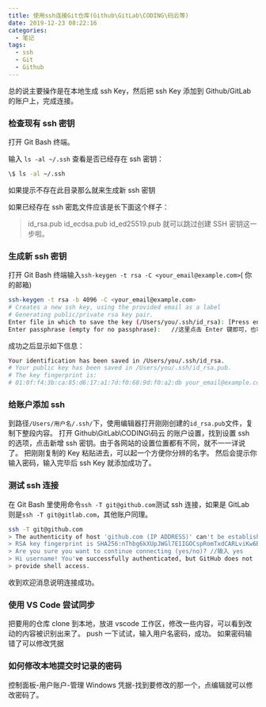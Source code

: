 ```yaml
---
title: 使用ssh连接Git仓库(Github\GitLab\CODING\码云等)
date: 2019-12-23 08:22:16
categories:
  - 笔记
tags:
  - ssh
  - Git
  - Github
---
```


总的说主要操作是在本地生成 ssh Key，然后把 ssh Key 添加到 Github/GitLab 的账户上，完成连接。

<!--more-->

### 检查现有 ssh 密钥

打开 Git Bash 终端。

输入 `ls -al ~/.ssh` 查看是否已经存在 ssh 密钥：

```bash
\$ ls -al ~/.ssh
```

如果提示不存在此目录那么就来生成新 ssh 密钥

如果已经存在 ssh 密匙文件应该是长下面这个样子：

> id_rsa.pub
> id_ecdsa.pub
> id_ed25519.pub
> 就可以跳过创建 SSH 密钥这一步啦。

### 生成新 ssh 密钥

打开 Git Bash 终端输入`ssh-keygen -t rsa -C <your_email@example.com>`( 你的邮箱)

```bash
ssh-keygen -t rsa -b 4096 -C <your_email@example.com>
# Creates a new ssh key, using the provided email as a label
# Generating public/private rsa key pair.
Enter file in which to save the key (/Users/you/.ssh/id_rsa): [Press enter]  //enter使用默认地址， 如果需要使用多个Git仓库可以重命名
Enter passphrase (empty for no passphrase):   //这里点击 Enter 键即可，也可以填写密码，填写密码后每次使用 ssh 方式推送代码时都会要求输入密码
```

成功之后显示如下信息：

```bash
Your identification has been saved in /Users/you/.ssh/id_rsa.
# Your public key has been saved in /Users/you/.ssh/id_rsa.pub.
# The key fingerprint is:
# 01:0f:f4:3b:ca:85:d6:17:a1:7d:f0:68:9d:f0:a2:db your_email@example.com
```

### 给账户添加 ssh

到路径`/Users/用户名/.ssh/`下，使用编辑器打开刚刚创建的`id_rsa.pub`文件，复制下整段内容。
打开 Github\GitLab\CODING\码云 的账户设置，找到设置 ssh 的选项，点击新增 ssh 密钥。由于各网站的设置位置都有不同，就不一一详说了。
把刚刚复制的 Key 粘贴进去，可以起一个方便你分辨的名字。
然后会提示你输入密码，输入完毕后 ssh Key 就添加成功了。

### 测试 ssh 连接

在 Git Bash 里使用命令`ssh -T git@github.com`测试 ssh 连接，如果是 GitLab 则是`ssh -T git@gitlab.com`，其他账户同理。

```bash
ssh -T git@github.com
> The authenticity of host 'github.com (IP ADDRESS)' can't be established.
> RSA key fingerprint is SHA256:nThbg6kXUpJWGl7E1IGOCspRomTxdCARLviKw6E5SY8.
> Are you sure you want to continue connecting (yes/no)? //输入 yes
> Hi username! You've successfully authenticated, but GitHub does not
> provide shell access.
```

收到欢迎消息说明连接成功。

### 使用 VS Code 尝试同步

把要用的仓库 clone 到本地，放进 vscode 工作区，修改一些内容，可以看到改动的内容被识别出来了。
push 一下试试，输入用户名密码，成功。
如果密码输错了可以修改凭据

### 如何修改本地提交时记录的密码

控制面板-用户账户-管理 Windows 凭据-找到要修改的那一个，点编辑就可以修改密码了。
